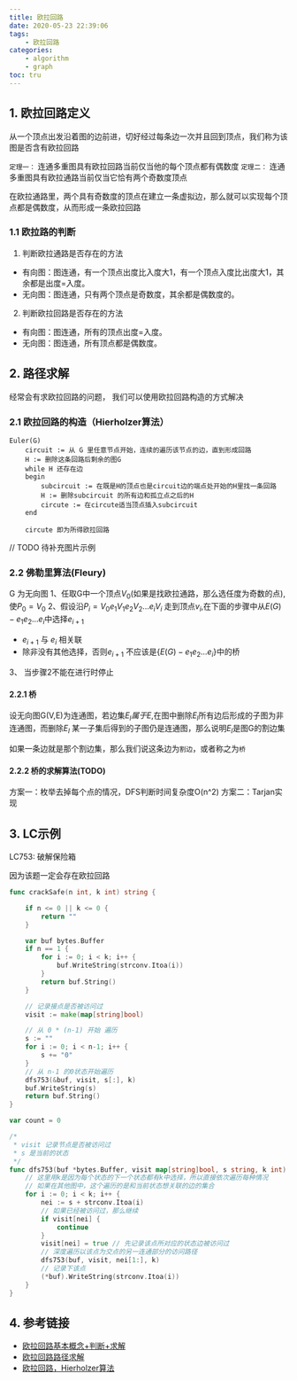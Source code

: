 ```yaml
---
title: 欧拉回路
date: 2020-05-23 22:39:06
tags:
    - 欧拉回路
categories:
    - algorithm
    - graph
toc: tru
---
```


## 1. 欧拉回路定义

从一个顶点出发沿着图的边前进，切好经过每条边一次并且回到顶点，我们称为该图是否含有欧拉回路

``定理一：`` 连通多重图具有欧拉回路当前仅当他的每个顶点都有偶数度
``定理二：`` 连通多重图具有欧拉通路当前仅当它恰有两个奇数度顶点

在欧拉通路里，两个具有奇数度的顶点在建立一条虚拟边，那么就可以实现每个顶点都是偶数度，从而形成一条欧拉回路

### 1.1 欧拉路的判断

1. 判断欧拉通路是否存在的方法

- 有向图：图连通，有一个顶点出度比入度大1，有一个顶点入度比出度大1，其余都是出度=入度。
- 无向图：图连通，只有两个顶点是奇数度，其余都是偶数度的。

2. 判断欧拉回路是否存在的方法

- 有向图：图连通，所有的顶点出度=入度。
- 无向图：图连通，所有顶点都是偶数度。

## 2. 路径求解 

经常会有求欧拉回路的问题， 我们可以使用欧拉回路构造的方式解决

### 2.1 欧拉回路的构造（Hierholzer算法）

```
Euler(G) 
    circuit := 从 G 里任意节点开始，连续的遍历该节点的边，直到形成回路
    H := 删除这条回路后剩余的图G
    while H 还存在边
    begin
        subcircuit := 在既是H的顶点也是circuit边的端点处开始的H里找一条回路
        H := 删除subcircuit 的所有边和孤立点之后的H
        circute := 在circute适当顶点插入subcircuit
    end

    circute 即为所得欧拉回路
```
// TODO 待补充图片示例

### 2.2 佛勒里算法(Fleury)

G 为无向图
 1、任取G中一个顶点$V_0$(如果是找欧拉通路，那么选任度为奇数的点),使$P_0=V_0$ 
 2、假设沿$P_i= V_0e_1V_1e_2V_2...e_iV_i$ 走到顶点$v_i$,在下面的步骤中从$E(G) - {e_1e_2...e_i}$中选择$e_{i+1}$
   - $e_{i+1}$ 与 $e_i$ 相关联
   - 除非没有其他选择，否则$e_{i+1}$ 不应该是{$E(G) - {e_1e_2...e_i}$}中的桥

3、 当步骤2不能在进行时停止

#### 2.2.1 桥

设无向图G(V,E)为连通图，若边集$E_l 属于 E$,在图中删除$E_l$所有边后形成的子图为非连通图，而删除$E_l$ 某一子集后得到的子图仍是连通图，那么说明$E_l$是图G的割边集

如果一条边就是那个割边集，那么我们说这条边为``割边``，或者称之为``桥``

#### 2.2.2 桥的求解算法(TODO)

方案一：枚举去掉每个点的情况，DFS判断时间复杂度O(n^2)
方案二：Tarjan实现

## 3. LC示例

LC753: 破解保险箱

因为该题一定会存在欧拉回路

``` go
func crackSafe(n int, k int) string {

	if n <= 0 || k <= 0 {
		return ""
	}

	var buf bytes.Buffer
	if n == 1 {
		for i := 0; i < k; i++ {
			buf.WriteString(strconv.Itoa(i))
		}
		return buf.String()
	}

	// 记录接点是否被访问过
	visit := make(map[string]bool)

	// 从 0 * (n-1) 开始 遍历
	s := ""
	for i := 0; i < n-1; i++ {
		s += "0"
    }
    // 从 n-1 的0状态开始遍历
	dfs753(&buf, visit, s[:], k)
	buf.WriteString(s)
	return buf.String()
}

var count = 0

/*
 * visit 记录节点是否被访问过
 * s 是当前的状态
 */
func dfs753(buf *bytes.Buffer, visit map[string]bool, s string, k int) {
    // 这里用k是因为每个状态的下一个状态都有k中选择，所以直接依次遍历每种情况
    // 如果在其他图中，这个遍历的是和当前状态想关联的边的集合
	for i := 0; i < k; i++ {
		nei := s + strconv.Itoa(i)
		// 如果已经被访问过，那么继续
		if visit[nei] {
			continue
		}
        visit[nei] = true // 先记录该点所对应的状态边被访问过
        // 深度遍历以该点为交点的另一连通部分的访问路径
        dfs753(buf, visit, nei[1:], k)
        // 记录下该点
		(*buf).WriteString(strconv.Itoa(i))
	}
}
```

## 4. 参考链接

* [欧拉回路基本概念+判断+求解](https://www.cnblogs.com/wkfvawl/p/9626163.html)
* [欧拉回路路径求解](https://blog.csdn.net/stillxjy/article/details/51956183)
* [欧拉回路，Hierholzer算法](https://mnmunknown.gitbooks.io/algorithm-notes/content/ou_la_hui_lu_ff0c_hierholzer_suan_fa.html)






